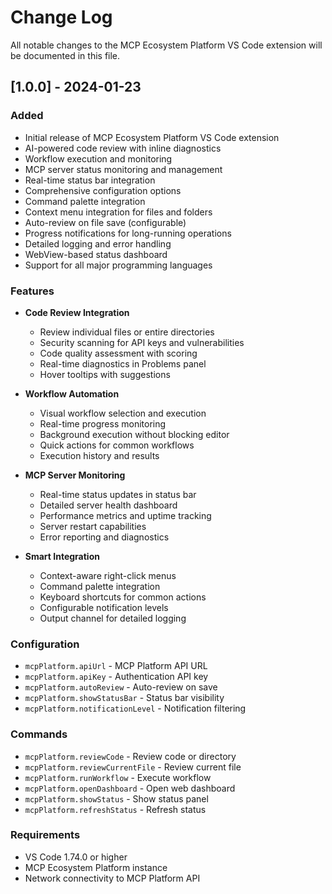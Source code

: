 # Change Log

All notable changes to the MCP Ecosystem Platform VS Code extension will be documented in this file.

## [1.0.0] - 2024-01-23

### Added
- Initial release of MCP Ecosystem Platform VS Code extension
- AI-powered code review with inline diagnostics
- Workflow execution and monitoring
- MCP server status monitoring and management
- Real-time status bar integration
- Comprehensive configuration options
- Command palette integration
- Context menu integration for files and folders
- Auto-review on file save (configurable)
- Progress notifications for long-running operations
- Detailed logging and error handling
- WebView-based status dashboard
- Support for all major programming languages

### Features
- **Code Review Integration**
  - Review individual files or entire directories
  - Security scanning for API keys and vulnerabilities
  - Code quality assessment with scoring
  - Real-time diagnostics in Problems panel
  - Hover tooltips with suggestions

- **Workflow Automation**
  - Visual workflow selection and execution
  - Real-time progress monitoring
  - Background execution without blocking editor
  - Quick actions for common workflows
  - Execution history and results

- **MCP Server Monitoring**
  - Real-time status updates in status bar
  - Detailed server health dashboard
  - Performance metrics and uptime tracking
  - Server restart capabilities
  - Error reporting and diagnostics

- **Smart Integration**
  - Context-aware right-click menus
  - Command palette integration
  - Keyboard shortcuts for common actions
  - Configurable notification levels
  - Output channel for detailed logging

### Configuration
- `mcpPlatform.apiUrl` - MCP Platform API URL
- `mcpPlatform.apiKey` - Authentication API key
- `mcpPlatform.autoReview` - Auto-review on save
- `mcpPlatform.showStatusBar` - Status bar visibility
- `mcpPlatform.notificationLevel` - Notification filtering

### Commands
- `mcpPlatform.reviewCode` - Review code or directory
- `mcpPlatform.reviewCurrentFile` - Review current file
- `mcpPlatform.runWorkflow` - Execute workflow
- `mcpPlatform.openDashboard` - Open web dashboard
- `mcpPlatform.showStatus` - Show status panel
- `mcpPlatform.refreshStatus` - Refresh status

### Requirements
- VS Code 1.74.0 or higher
- MCP Ecosystem Platform instance
- Network connectivity to MCP Platform API